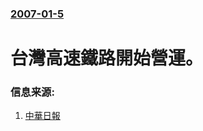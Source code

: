 ### [2007-01-5](/news/2007/01/5/index.md)

##### 
# 台灣高速鐵路開始營運。




### 信息来源:

1. [中華日報](http://www.cdnnews.com.tw/20070105/news/jdxw/096000002007010422083194.htm)
